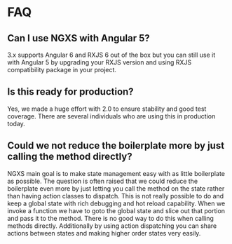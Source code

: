 # FAQ

## Can I use NGXS with Angular 5?
3.x supports Angular 6 and RXJS 6 out of the box but you can still use it with Angular 5 by upgrading your RXJS version
and using RXJS compatibility package in your project.

## Is this ready for production?
Yes, we made a huge effort with 2.0 to ensure stability and good test coverage. There are several individuals who
are using this in production today.

## Could we not reduce the boilerplate more by just calling the method directly?
NGXS main goal is to make state management easy with as little boilerplate as possible. The question
is often raised that we could reduce the boilerplate even more by just letting you call the method
on the state rather than having action classes to dispatch. This is not really possible to do
and keep a global state with rich debugging and hot reload capability. When we invoke a function
we have to goto the global state and slice out that portion and pass it to the method. There is no
good way to do this when calling methods directly. Additionally by using action dispatching
you can share actions between states and making higher order states very easily.

